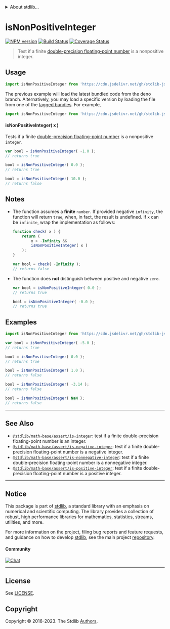 <!--

@license Apache-2.0

Copyright (c) 2018 The Stdlib Authors.

Licensed under the Apache License, Version 2.0 (the "License");
you may not use this file except in compliance with the License.
You may obtain a copy of the License at

   http://www.apache.org/licenses/LICENSE-2.0

Unless required by applicable law or agreed to in writing, software
distributed under the License is distributed on an "AS IS" BASIS,
WITHOUT WARRANTIES OR CONDITIONS OF ANY KIND, either express or implied.
See the License for the specific language governing permissions and
limitations under the License.

-->


<details>
  <summary>
    About stdlib...
  </summary>
  <p>We believe in a future in which the web is a preferred environment for numerical computation. To help realize this future, we've built stdlib. stdlib is a standard library, with an emphasis on numerical and scientific computation, written in JavaScript (and C) for execution in browsers and in Node.js.</p>
  <p>The library is fully decomposable, being architected in such a way that you can swap out and mix and match APIs and functionality to cater to your exact preferences and use cases.</p>
  <p>When you use stdlib, you can be absolutely certain that you are using the most thorough, rigorous, well-written, studied, documented, tested, measured, and high-quality code out there.</p>
  <p>To join us in bringing numerical computing to the web, get started by checking us out on <a href="https://github.com/stdlib-js/stdlib">GitHub</a>, and please consider <a href="https://opencollective.com/stdlib">financially supporting stdlib</a>. We greatly appreciate your continued support!</p>
</details>

# isNonPositiveInteger

[![NPM version][npm-image]][npm-url] [![Build Status][test-image]][test-url] [![Coverage Status][coverage-image]][coverage-url] <!-- [![dependencies][dependencies-image]][dependencies-url] -->

> Test if a finite [double-precision floating-point number][ieee754] is a nonpositive integer.



<section class="usage">

## Usage

```javascript
import isNonPositiveInteger from 'https://cdn.jsdelivr.net/gh/stdlib-js/math-base-assert-is-nonpositive-integer@deno/mod.js';
```
The previous example will load the latest bundled code from the deno branch. Alternatively, you may load a specific version by loading the file from one of the [tagged bundles](https://github.com/stdlib-js/math-base-assert-is-nonpositive-integer/tags). For example,

```javascript
import isNonPositiveInteger from 'https://cdn.jsdelivr.net/gh/stdlib-js/math-base-assert-is-nonpositive-integer@v0.1.1-deno/mod.js';
```

#### isNonPositiveInteger( x )

Tests if a finite [double-precision floating-point number][ieee754] is a nonpositive `integer`.

```javascript
var bool = isNonPositiveInteger( -1.0 );
// returns true

bool = isNonPositiveInteger( 0.0 );
// returns true

bool = isNonPositiveInteger( 10.0 );
// returns false
```

</section>

<!-- /.usage -->

<section class="notes">

## Notes

-   The function assumes a **finite** `number`. If provided negative `infinity`, the function will return `true`, when, in fact, the result is undefined. If `x` can be `infinite`, wrap the implementation as follows:

    ```javascript
    function check( x ) {
        return (
            x > -Infinity &&
            isNonPositiveInteger( x )
        );
    }

    var bool = check( -Infinity );
    // returns false
    ```

-   The function does **not** distinguish between positive and negative `zero`.

    ```javascript
    var bool = isNonPositiveInteger( 0.0 );
    // returns true

    bool = isNonPositiveInteger( -0.0 );
    // returns true
    ```

</section>

<!-- /.notes -->

<section class="examples">

## Examples

<!-- eslint no-undef: "error" -->

```javascript
import isNonPositiveInteger from 'https://cdn.jsdelivr.net/gh/stdlib-js/math-base-assert-is-nonpositive-integer@deno/mod.js';

var bool = isNonPositiveInteger( -5.0 );
// returns true

bool = isNonPositiveInteger( 0.0 );
// returns true

bool = isNonPositiveInteger( 1.0 );
// returns false

bool = isNonPositiveInteger( -3.14 );
// returns false

bool = isNonPositiveInteger( NaN );
// returns false
```

</section>

<!-- /.examples -->

<!-- Section for related `stdlib` packages. Do not manually edit this section, as it is automatically populated. -->

<section class="related">

* * *

## See Also

-   <span class="package-name">[`@stdlib/math-base/assert/is-integer`][@stdlib/math/base/assert/is-integer]</span><span class="delimiter">: </span><span class="description">test if a finite double-precision floating-point number is an integer.</span>
-   <span class="package-name">[`@stdlib/math-base/assert/is-negative-integer`][@stdlib/math/base/assert/is-negative-integer]</span><span class="delimiter">: </span><span class="description">test if a finite double-precision floating-point number is a negative integer.</span>
-   <span class="package-name">[`@stdlib/math-base/assert/is-nonnegative-integer`][@stdlib/math/base/assert/is-nonnegative-integer]</span><span class="delimiter">: </span><span class="description">test if a finite double-precision floating-point number is a nonnegative integer.</span>
-   <span class="package-name">[`@stdlib/math-base/assert/is-positive-integer`][@stdlib/math/base/assert/is-positive-integer]</span><span class="delimiter">: </span><span class="description">test if a finite double-precision floating-point number is a positive integer.</span>

</section>

<!-- /.related -->

<!-- Section for all links. Make sure to keep an empty line after the `section` element and another before the `/section` close. -->


<section class="main-repo" >

* * *

## Notice

This package is part of [stdlib][stdlib], a standard library with an emphasis on numerical and scientific computing. The library provides a collection of robust, high performance libraries for mathematics, statistics, streams, utilities, and more.

For more information on the project, filing bug reports and feature requests, and guidance on how to develop [stdlib][stdlib], see the main project [repository][stdlib].

#### Community

[![Chat][chat-image]][chat-url]

---

## License

See [LICENSE][stdlib-license].


## Copyright

Copyright &copy; 2016-2023. The Stdlib [Authors][stdlib-authors].

</section>

<!-- /.stdlib -->

<!-- Section for all links. Make sure to keep an empty line after the `section` element and another before the `/section` close. -->

<section class="links">

[npm-image]: http://img.shields.io/npm/v/@stdlib/math-base-assert-is-nonpositive-integer.svg
[npm-url]: https://npmjs.org/package/@stdlib/math-base-assert-is-nonpositive-integer

[test-image]: https://github.com/stdlib-js/math-base-assert-is-nonpositive-integer/actions/workflows/test.yml/badge.svg?branch=v0.1.1
[test-url]: https://github.com/stdlib-js/math-base-assert-is-nonpositive-integer/actions/workflows/test.yml?query=branch:v0.1.1

[coverage-image]: https://img.shields.io/codecov/c/github/stdlib-js/math-base-assert-is-nonpositive-integer/main.svg
[coverage-url]: https://codecov.io/github/stdlib-js/math-base-assert-is-nonpositive-integer?branch=main

<!--

[dependencies-image]: https://img.shields.io/david/stdlib-js/math-base-assert-is-nonpositive-integer.svg
[dependencies-url]: https://david-dm.org/stdlib-js/math-base-assert-is-nonpositive-integer/main

-->

[chat-image]: https://img.shields.io/gitter/room/stdlib-js/stdlib.svg
[chat-url]: https://app.gitter.im/#/room/#stdlib-js_stdlib:gitter.im

[stdlib]: https://github.com/stdlib-js/stdlib

[stdlib-authors]: https://github.com/stdlib-js/stdlib/graphs/contributors

[umd]: https://github.com/umdjs/umd
[es-module]: https://developer.mozilla.org/en-US/docs/Web/JavaScript/Guide/Modules

[deno-url]: https://github.com/stdlib-js/math-base-assert-is-nonpositive-integer/tree/deno
[umd-url]: https://github.com/stdlib-js/math-base-assert-is-nonpositive-integer/tree/umd
[esm-url]: https://github.com/stdlib-js/math-base-assert-is-nonpositive-integer/tree/esm
[branches-url]: https://github.com/stdlib-js/math-base-assert-is-nonpositive-integer/blob/main/branches.md

[stdlib-license]: https://raw.githubusercontent.com/stdlib-js/math-base-assert-is-nonpositive-integer/main/LICENSE

[ieee754]: https://en.wikipedia.org/wiki/IEEE_754-1985

<!-- <related-links> -->

[@stdlib/math/base/assert/is-integer]: https://github.com/stdlib-js/math-base-assert-is-integer/tree/deno

[@stdlib/math/base/assert/is-negative-integer]: https://github.com/stdlib-js/math-base-assert-is-negative-integer/tree/deno

[@stdlib/math/base/assert/is-nonnegative-integer]: https://github.com/stdlib-js/math-base-assert-is-nonnegative-integer/tree/deno

[@stdlib/math/base/assert/is-positive-integer]: https://github.com/stdlib-js/math-base-assert-is-positive-integer/tree/deno

<!-- </related-links> -->

</section>

<!-- /.links -->
